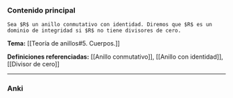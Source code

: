 ### Contenido principal

```ad-Formal
Sea $R$ un anillo conmutativo con identidad. Diremos que $R$ es un dominio de integridad si $R$ no tiene divisores de cero.
```

**Tema:** [[Teoría de anillos#5. Cuerpos.]]

**Definiciones referenciadas:** [[Anillo conmutativo]], [[Anillo con identidad]], [[Divisor de cero]]

---
### Anki
